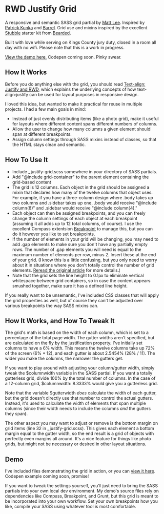 # RWD Justify Grid

A responsive and semantic SASS grid partial by [Matt Lee](https://twitter.com/mattjohnlee). Inspired by [Patrick Kunka](https://twitter.com/PatrickKunka) and [Barrel](http://www.barrelny.com/). Grid use and mixins inspired by the excellent [Stubble](https://github.com/beardedstudio/stubble) starter kit from [Bearded](http://www.bearded.com/).

Built with love while serving on Kings County jury duty, closed in a room all day with no wifi. Please note that this is a work in progress. 

[View the demo here.](http://www.matthewleedesign.com/justify/) Codepen coming soon. Pinky swear.

## How It Works

Before you do anything else with the grid, you should read [Text-align: Justify and RWD](http://www.barrelny.com/blog/text-align-justify-and-rwd/), which explains the underlying concepts of how text-align:justify can be used for layout purposes in responsive design.

I loved this idea, but wanted to make it practical for reuse in multiple projects. I had a few main goals in mind:

* Instead of just evenly distributing items (like a photo grid), make it useful for layouts where different content spans different numbers of columns.
* Allow the user to change how many columns a given element should span at different breakpoints.
* Assign column settings through SASS mixins instead of classes, so that the HTML stays clean and semantic.

## How To Use It

* Include _justify-grid.scss somewhere in your directory of SASS partials.
* Add "@include grid-container" to the parent element containing the grid-based content
* The grid is 12 columns. Each object in the grid should be assigned a mixin that declares how many of the twelve columns that object uses. For example, if you have a three-column design where .body takes up two columns and .sidebar takes up one, .body would receive "@include column(8)" and .sidebar would receive "@include column(4)."
* Each object can then be assigned breakpoints, and you can freely change the column settings of each object at each breakpoint (assuming it all adds up to 12 total columns, of course). I use the excellent Compass extentsion [Breakpoint](https://github.com/at-import/breakpoint) to manage this, but you can do it however you like to set breakpoints.
* If the number of elements in your grid will be changing, you may need to add .gap elements to make sure you don't have any partially empty rows. The number of .gap elements you will need is equal to the maximum number of elements per row, minus 2. Insert these at the end of your grid. (I know this is a little confusing, but you only need to worry about it in situations where you don't totally control the number of grid elements. [Reread the original article](http://www.barrelny.com/) for more details.)
* Note that the grid sets the line height to 0.1px to eliminate vertical whitespace between grid containers, so in case the content appears smushed together, make sure it has a defined line height.

If you really want to be unsemantic, I've included CSS classes that will apply the grid properties as well, but of course they can't be adjusted over various breakpoints the way SASS mixins can.

## How It Works, and How To Tweak It

The grid's math is based on the width of each column, which is set to a percentage of the total page width. The gutter widths aren't specified, but are calculated on the fly by the justification property. I've initially set columns to have a 6% width. This means the twelve columns take up 72% of the screen (6% * 12), and each gutter is about 2.5454% (28% / 11). The wider you make the columns, the narrower the gutters get.

If you want to play around with adjusting your column/gutter width, simply tweak the $columnwidth variable in the SASS partial. If you want a totally gutterless grid, divide 100% by the total number of columns. In the case of a 12-column grid, $columnwidth: 8.3333% would give you a gutterless grid.

Note that the variable $gutterwidth _does_ calculate the width of each gutter, but the grid doesn't directly use that number to control the actual gutters. Instead, it's used to calculate the width of elements that span multiple columns (since their width needs to include the columns _and_ the gutters they span).

The other aspect you may want to adjust or remove is the bottom margin on grid items (line 32 in _justify-grid.scss). This gives each element a bottom margin equal to the gutter width, so the end result is a grid of objects with perfectly even margins all around. It's a nice feature for things like photo grids, but might not be necessary or desired in other layout situations.

## Demo

I've included files demonstrating the grid in action, or you can [view it here](http://www.matthewleedesign.com/justify/). Codepen example coming soon, promise!

If you want to tweak the settings yourself, you'll just need to bring the SASS partials into your own local dev environment. My demo's source files rely on dependencies like Compass, Breakpoint, and Grunt, but this grid is meant to be incorporated into your own workflow. Set your own breakpoints how you like, compile your SASS using whatever tool is most comfortable.
